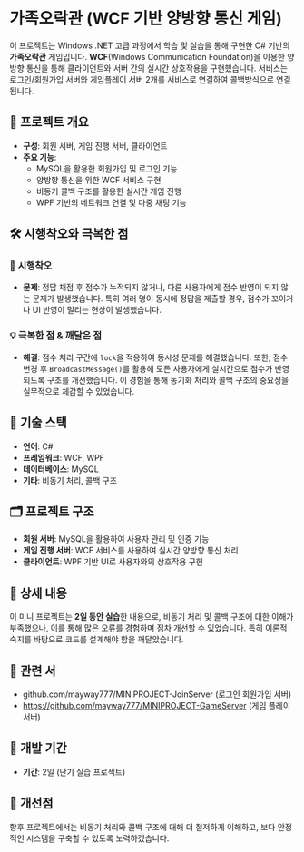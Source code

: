 # 가족오락관 (WCF 기반 양방향 통신 게임)

이 프로젝트는 Windows .NET 고급 과정에서 학습 및 실습을 통해 구현한 C# 기반의 **가족오락관** 게임입니다. **WCF**(Windows Communication Foundation)을 이용한 양방향 통신을 통해 클라이언트와 서버 간의 실시간 상호작용을 구현했습니다.
서비스는 로그인/회원가입 서버와 게임플레이 서버 2개를 서비스로 연결하여 콜백방식으로 연결됩니다.

## 📝 프로젝트 개요

- **구성**: 회원 서버, 게임 진행 서버, 클라이언트
- **주요 기능**:
  - MySQL을 활용한 회원가입 및 로그인 기능
  - 양방향 통신을 위한 WCF 서비스 구현
  - 비동기 콜백 구조를 활용한 실시간 게임 진행
  - WPF 기반의 네트워크 연결 및 다중 채팅 기능

## 🛠️ 시행착오와 극복한 점

### 🥹 **시행착오**
- **문제**: 정답 채점 후 점수가 누적되지 않거나, 다른 사용자에게 점수 반영이 되지 않는 문제가 발생했습니다. 특히 여러 명이 동시에 정답을 제출할 경우, 점수가 꼬이거나 UI 반영이 밀리는 현상이 발생했습니다.
  
### 💡 **극복한 점 & 깨달은 점**
- **해결**: 점수 처리 구간에 `lock`을 적용하여 동시성 문제를 해결했습니다. 또한, 점수 변경 후 `BroadcastMessage()`를 활용해 모든 사용자에게 실시간으로 점수가 반영되도록 구조를 개선했습니다. 이 경험을 통해 동기화 처리와 콜백 구조의 중요성을 실무적으로 체감할 수 있었습니다.

## 🔧 기술 스택

- **언어**: C#
- **프레임워크**: WCF, WPF
- **데이터베이스**: MySQL
- **기타**: 비동기 처리, 콜백 구조

## 🗂️ 프로젝트 구조

- **회원 서버**: MySQL을 활용하여 사용자 관리 및 인증 기능
- **게임 진행 서버**: WCF 서비스를 사용하여 실시간 양방향 통신 처리
- **클라이언트**: WPF 기반 UI로 사용자와의 상호작용 구현

## 📖 상세 내용

이 미니 프로젝트는 **2일 동안 실습**한 내용으로, 비동기 처리 및 콜백 구조에 대한 이해가 부족했으나, 이를 통해 많은 오류를 경험하며 점차 개선할 수 있었습니다. 특히 이론적 숙지를 바탕으로 코드를 설계해야 함을 깨달았습니다.

## 📎 관련 서

- github.com/mayway777/MINIPROJECT-JoinServer (로그인 회원가입 서버)
- https://github.com/mayway777/MINIPROJECT-GameServer (게임 플레이 서버)

## 📅 개발 기간

- **기간**: 2일 (단기 실습 프로젝트)

## 📌 개선점

향후 프로젝트에서는 비동기 처리와 콜백 구조에 대해 더 철저하게 이해하고, 보다 안정적인 시스템을 구축할 수 있도록 노력하겠습니다.
